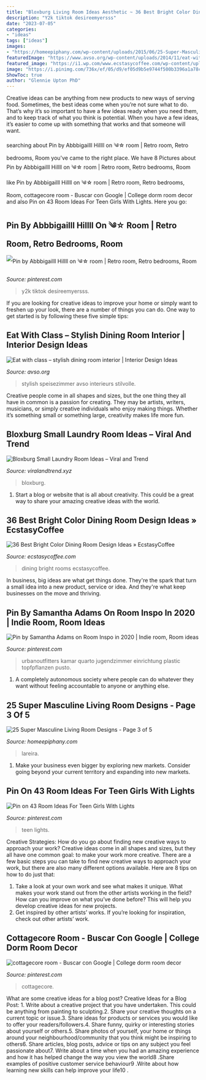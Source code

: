 ```yaml
---
title: "Bloxburg Living Room Ideas Aesthetic ~ 36 Best Bright Color Dining Room Design Ideas » Ecstasycoffee"
description: "Y2k tiktok desireemyersss"
date: "2023-07-05"
categories:
- "ideas"
tags: ["ideas"]
images:
- "https://homeepiphany.com/wp-content/uploads/2015/06/25-Super-Masculine-Living-Room-Designs-10.jpg"
featuredImage: "https://www.avso.org/wp-content/uploads/2014/11/eat-with-class-stylish-dining-room-interior-1415264854.jpg"
featured_image: "https://i1.wp.com/www.ecstasycoffee.com/wp-content/uploads/2016/11/Dining-Rooms-with-Brilliantly.jpg?resize=550%2C825"
image: "https://i.pinimg.com/736x/ef/05/d9/ef05d9b5e9744f500b3396a1a78c1dc3.jpg"
ShowToc: true
author: "Glennie Upton PhD"
---
```



Creative ideas can be anything from new products to new ways of serving food. Sometimes, the best ideas come when you’re not sure what to do. That’s why it’s so important to have a few ideas ready when you need them, and to keep track of what you think is potential. When you have a few ideas, it’s easier to come up with something that works and that someone will want.

	

		
searching about Pin by Abbbigailll Hillll on ༄☆ room | Retro room, Retro bedrooms, Room you've came to the right place. We have 8 Pictures about Pin by Abbbigailll Hillll on ༄☆ room | Retro room, Retro bedrooms, Room like Pin by Abbbigailll Hillll on ༄☆ room | Retro room, Retro bedrooms, Room, cottagecore room - Buscar con Google | College dorm room decor and also Pin on 43 Room Ideas For Teen Girls With Lights. Here you go:
		
    
## Pin By Abbbigailll Hillll On ༄☆ Room | Retro Room, Retro Bedrooms, Room

<img loading=lazy src="https://i.pinimg.com/736x/ef/05/d9/ef05d9b5e9744f500b3396a1a78c1dc3.jpg" onerror="this.onerror=null;this.src='https://tse3.mm.bing.net/th?id=OIP.rtrcDiuyJYf32XsZm3CgZAHaK5&amp;pid=15.1';" alt="Pin by Abbbigailll Hillll on ༄☆ room | Retro room, Retro bedrooms, Room">

_Source: pinterest.com_

>y2k tiktok desireemyersss. 

	

If you are looking for creative ideas to improve your home or simply want to freshen up your look, there are a number of things you can do. One way to get started is by following these five simple tips: 

    
## Eat With Class – Stylish Dining Room Interior | Interior Design Ideas

<img loading=lazy src="https://www.avso.org/wp-content/uploads/2014/11/eat-with-class-stylish-dining-room-interior-1415264854.jpg" onerror="this.onerror=null;this.src='https://tse4.mm.bing.net/th?id=OIP.D47i0bwbMN-N-4ljMROSuwHaKf&amp;pid=15.1';" alt="Eat with class – stylish dining room interior | Interior Design Ideas">

_Source: avso.org_

>stylish speisezimmer avso interieurs stilvolle. 

	

Creative people come in all shapes and sizes, but the one thing they all have in common is a passion for creating. They may be artists, writers, musicians, or simply creative individuals who enjoy making things. Whether it’s something small or something large, creativity makes life more fun.

    
## Bloxburg Small Laundry Room Ideas – Viral And Trend

<img loading=lazy src="https://i.pinimg.com/originals/cb/90/d5/cb90d5a78feedf308c3d59cf8842fa16.jpg" onerror="this.onerror=null;this.src='https://tse1.mm.bing.net/th?id=OIP.o-ztvAyxIHwUuoTKRJgPqAHaLG&amp;pid=15.1';" alt="Bloxburg Small Laundry Room Ideas – Viral and Trend">

_Source: viralandtrend.xyz_

>bloxburg. 

	

1. Start a blog or website that is all about creativity. This could be a great way to share your amazing creative ideas with the world.

    
## 36 Best Bright Color Dining Room Design Ideas » EcstasyCoffee

<img loading=lazy src="https://i1.wp.com/www.ecstasycoffee.com/wp-content/uploads/2016/11/Dining-Rooms-with-Brilliantly.jpg?resize=550%2C825" onerror="this.onerror=null;this.src='https://tse3.mm.bing.net/th?id=OIP.d4vmEoEUmF3ObUnIRr-utAHaLH&amp;pid=15.1';" alt="36 Best Bright Color Dining Room Design Ideas » EcstasyCoffee">

_Source: ecstasycoffee.com_

>dining bright rooms ecstasycoffee. 

	

In business, big ideas are what get things done. They're the spark that turn a small idea into a new product, service or idea. And they're what keep businesses on the move and thriving.

    
## Pin By Samantha Adams On Room Inspo In 2020 | Indie Room, Room Ideas

<img loading=lazy src="https://i.pinimg.com/736x/9f/e3/ba/9fe3baf8ae9c596b8c0ea8229e468edc.jpg" onerror="this.onerror=null;this.src='https://tse1.mm.bing.net/th?id=OIP.y0bif4X9eAHJj6fPUu572wHaJ4&amp;pid=15.1';" alt="Pin by Samantha Adams on Room Inspo in 2020 | Indie room, Room ideas">

_Source: pinterest.com_

>urbanoutfitters kamar quarto jugendzimmer einrichtung plastic topfpflanzen pusto. 

	

1. A completely autonomous society where people can do whatever they want without feeling accountable to anyone or anything else. 

    
## 25 Super Masculine Living Room Designs - Page 3 Of 5

<img loading=lazy src="https://homeepiphany.com/wp-content/uploads/2015/06/25-Super-Masculine-Living-Room-Designs-10.jpg" onerror="this.onerror=null;this.src='https://tse2.mm.bing.net/th?id=OIP.AR1FMHMpWciS1B3ml6MAyAHaE8&amp;pid=15.1';" alt="25 Super Masculine Living Room Designs - Page 3 of 5">

_Source: homeepiphany.com_

>lareira. 

	

1. Make your business even bigger by exploring new markets. Consider going beyond your current territory and expanding into new markets.

    
## Pin On 43 Room Ideas For Teen Girls With Lights

<img loading=lazy src="https://i.pinimg.com/736x/2a/41/74/2a4174d0e69104514da69a055c275b00.jpg" onerror="this.onerror=null;this.src='https://tse2.mm.bing.net/th?id=OIP.c0CSoHhnOFoA27tW2NV0NgHaNJ&amp;pid=15.1';" alt="Pin on 43 Room Ideas For Teen Girls With Lights">

_Source: pinterest.com_

>teen lights. 

	

Creative Strategies: How do you go about finding new creative ways to approach your work?
Creative ideas come in all shapes and sizes, but they all have one common goal: to make your work more creative. There are a few basic steps you can take to find new creative ways to approach your work, but there are also many different options available. Here are 8 tips on how to do just that: 
1. Take a look at your own work and see what makes it unique. What makes your work stand out from the other artists working in the field? How can you improve on what you’ve done before? This will help you develop creative ideas for new projects. 
2. Get inspired by other artists’ works. If you’re looking for inspiration, check out other artists’ work.

    
## Cottagecore Room - Buscar Con Google | College Dorm Room Decor

<img loading=lazy src="https://i.pinimg.com/736x/a7/11/51/a711515fd75fc637bdf7ea31910de043.jpg" onerror="this.onerror=null;this.src='https://tse3.mm.bing.net/th?id=OIP.4xcyOqZeH2QJvnapLBiUEwHaJ4&amp;pid=15.1';" alt="cottagecore room - Buscar con Google | College dorm room decor">

_Source: pinterest.com_

>cottagecore. 

	

What are some creative ideas for a blog post?
Creative Ideas for a Blog Post: 1. Write about a creative project that you have undertaken. This could be anything from painting to sculpting.2. Share your creative thoughts on a current topic or issue.3. Share ideas for products or services you would like to offer your readers/followers.4. Share funny, quirky or interesting stories about yourself or others.5. Share photos of yourself, your home or things around your neighbourhood/community that you think might be inspiring to others6. Share articles, blog posts, advice or tips on any subject you feel passionate about7. Write about a time when you had an amazing experience and how it has helped change the way you view the world8 .Share examples of positive customer service behaviour9 .Write about how learning new skills can help improve your life10 .


